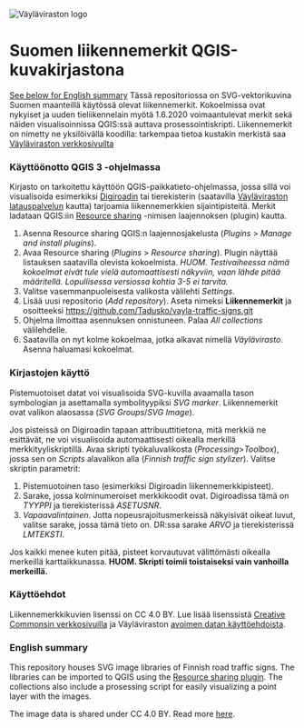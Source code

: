 ![Väyläviraston logo](https://vayla.fi/documents/20473/740592/vayla_sivussa_fi_sv_rgb.png)
# Suomen liikennemerkit QGIS-kuvakirjastona
[See below for English summary](https://github.com/finnishtransportagency/liikennemerkit#english-summary)
Tässä repositoriossa on SVG-vektorikuvina Suomen maanteillä käytössä olevat liikennemerkit. Kokoelmissa ovat nykyiset ja uuden tieliikennelain myötä 1.6.2020 voimaantulevat merkit sekä näiden visualisoinnissa QGIS:ssä auttava prosessointiskripti. Liikennemerkit on nimetty ne yksilöivällä koodilla: tarkempaa tietoa kustakin merkistä saa [Väyläviraston verkkosivuilta](https://vayla.fi/tieverkko/liikennemerkit)

### Käyttöönotto QGIS 3 -ohjelmassa
Kirjasto on tarkoitettu käyttöön QGIS-paikkatieto-ohjelmassa, jossa sillä voi visualisoida esimerkiksi [Digiroadin](https://vayla.fi/avoindata/digiroad) tai tierekisterin (saatavilla [Väyläviraston latauspalvelun](https://julkinen.vayla.fi/oskari/) kautta) tarjoamia liikennemerkkien sijaintipisteitä. Merkit ladataan QGIS:iin [Resource sharing](http://qgis-contribution.github.io/QGIS-ResourceSharing/) -nimisen laajennoksen (plugin) kautta.

1. Asenna Resource sharing QGIS:n laajennosjakelusta (*Plugins* > *Manage and install plugins*).
2. Avaa Resource sharing (*Plugins* > *Resource sharing*). Plugin näyttää listauksen saatavilla olevista kokoelmista. *HUOM. Testivaiheessa nämä kokoelmat eivät tule vielä automaattisesti näkyviin, vaan lähde pitää määritellä. Lopullisessa versiossa kohtia 3-5 ei tarvita.*
3. Valitse vasemmanpuoleisesta valikosta välilehti *Settings*.
4. Lisää uusi repositorio (*Add repository*). Aseta nimeksi **Liikennemerkit** ja osoitteeksi https://github.com/Tadusko/vayla-traffic-signs.git
5. Ohjelma ilmoittaa asennuksen onnistuneen. Palaa *All collections* välilehdelle.
6. Saatavilla on nyt kolme kokoelmaa, jotka alkavat nimellä *Väylävirasto*. Asenna haluamasi kokoelmat.

### Kirjastojen käyttö
Pistemuotoiset datat voi visualisoida SVG-kuvilla avaamalla tason symbologian ja asettamalla symbolityypiksi *SVG marker*. Liikennemerkit ovat valikon alaosassa (*SVG Groups*/*SVG Image*).

Jos pisteissä on Digiroadin tapaan attribuuttitietona, mitä merkkiä ne esittävät, ne voi visualisoida automaattisesti oikealla merkillä merkkityyliskriptillä. Avaa skripti työkaluvalikosta (*Processing*>*Toolbox*), jossa sen on *Scripts* alavalikon alla (*Finnish traffic sign stylizer*). Valitse skriptin parametrit:
1. Pistemuotoinen taso (esimerkiksi Digiroadin liikennemerkkipisteet).
2. Sarake, jossa kolminumeroiset merkkikoodit ovat. Digiroadissa tämä on *TYYPPI* ja tierekisterissä *ASETUSNR*.
3. *Vapaavalintainen*. Jotta nopeusrajoitusmerkeissä näkyisivät oikeat luvut, valitse sarake, jossa tämä tieto on. DR:ssa sarake *ARVO* ja tierekisterissä *LMTEKSTI*.

Jos kaikki menee kuten pitää, pisteet korvautuvat välittömästi oikealla merkeillä karttaikkunassa.
**HUOM. Skripti toimii toistaiseksi vain vanhoilla merkeillä.**

### Käyttöehdot
Liikennemerkkikuvien lisenssi on CC 4.0 BY. Lue lisää lisenssistä [Creative Commonsin verkkosivuilla](http://creativecommons.org/licenses/by/4.0/) ja Väyläviraston [avoimen datan käyttöehdoista](https://vayla.fi/avoindata/kayttoehdot).

### English summary
This repository houses SVG image libraries of Finnish road traffic signs. The libraries can be imported to QGIS using the [Resource sharing plugin](http://qgis-contribution.github.io/QGIS-ResourceSharing/). The collections also include a prosessing script for easily visualizing a point layer with the images.

The image data is shared under CC 4.0 BY. Read more [here](http://creativecommons.org/licenses/by/4.0/).
